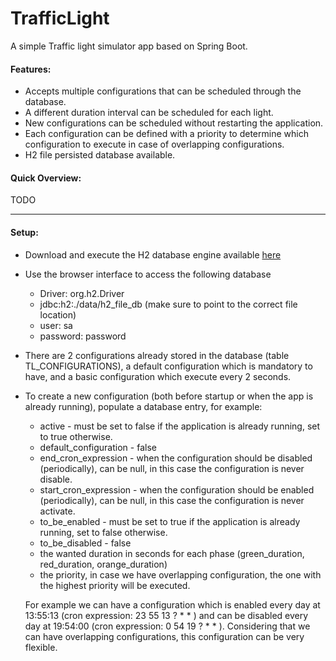# TrafficLight
A simple Traffic light simulator app based on Spring Boot.

#### Features:

- Accepts multiple configurations that can be scheduled through the database.
- A different duration interval can be scheduled for each light.
- New configurations can be scheduled without restarting the application.
- Each configuration can be defined with a priority to determine which configuration to 
execute in case of overlapping configurations.
- H2 file persisted database available.

#### Quick Overview:

TODO  

---

#### Setup:

- Download and execute the H2 database engine available [here](https://www.h2database.com/html/main.html)
- Use the browser interface to access the following database
    - Driver: org.h2.Driver
    - jdbc:h2:./data/h2_file_db (make sure to point to the correct file location)
    - user: sa
    - password: password
- There are 2 configurations already stored in the database (table TL_CONFIGURATIONS), a default configuration
which is mandatory to have, and a basic configuration which execute every 2 seconds.
- To create a new configuration (both before startup or when the app is already running), populate a 
database entry, for example:
    - active - must be set to false if the application is already running, set to true otherwise.
    - default_configuration - false
    - end_cron_expression - when the configuration should be disabled (periodically), 
    can be null, in this case the configuration is never disable.
    - start_cron_expression - when the configuration should be enabled (periodically), 
    can be null, in this case the configuration is never activate.
    - to_be_enabled - must be set to true if the application is already running, set to false otherwise.
    - to_be_disabled - false
    - the wanted duration in seconds for each phase (green_duration, red_duration, orange_duration)
    - the priority, in case we have overlapping configuration, the one with the highest priority
    will be executed.
    
    For example we can have a configuration which is enabled every day at 13:55:13 (cron expression: 23 55 13 ? * * )
    and can be disabled every day at 19:54:00 (cron expression: 0 54 19 ? * * ). Considering that we can have overlapping
    configurations, this configuration can be very flexible.


